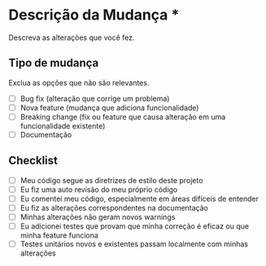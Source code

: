 # Descrição da Mudança *

Descreva as alterações que você fez.

## Tipo de mudança

Exclua as opções que não são relevantes.

- [ ] Bug fix (alteração que corrige um problema)
- [ ] Nova feature (mudança que adiciona funcionalidade)
- [ ] Breaking change (fix ou feature que causa alteração em uma funcionalidade existente)
- [ ] Documentação

## Checklist

- [ ] Meu código segue as diretrizes de estilo deste projeto
- [ ] Eu fiz uma auto revisão do meu próprio código
- [ ] Eu comentei meu código, especialmente em áreas difíceis de entender
- [ ] Eu fiz as alterações correspondentes na documentação
- [ ] Minhas alterações não geram novos warnings
- [ ] Eu adicionei testes que provam que minha correção é eficaz ou que minha feature funciona
- [ ] Testes unitários novos e existentes passam localmente com minhas alterações
